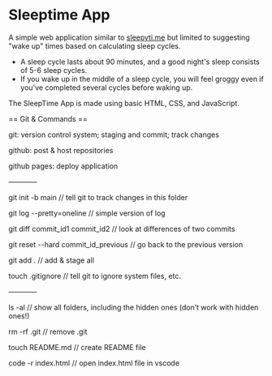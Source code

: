 # Sleeptime App

A simple web application similar to [sleepyti.me](https://sleepyti.me/) but limited to suggesting "wake up" times based on calculating sleep cycles.

- A sleep cycle lasts about 90 minutes, and a good night's sleep consists of 5-6 sleep cycles.
- If you wake up in the middle of a sleep cycle, you will feel groggy even if you've completed several cycles before waking up.

The SleepTime App is made using basic HTML, CSS, and JavaScript.

== Git & Commands ==

git: version control system; staging and commit; track changes

github: post & host repositories

github pages: deploy application

————

git init -b main // tell git to track changes in this folder

git log --pretty=oneline // simple version of log

git diff commit_id1 commit_id2 // look at differences of two commits

git reset --hard commit_id_previous // go back to the previous version

git add . // add & stage all

touch .gitignore // tell git to ignore system files, etc.

————

ls -al // show all folders, including the hidden ones (don’t work with hidden ones!)

rm -rf .git // remove .git

touch README.md // create README file

code -r index.html // open index.html file in vscode

